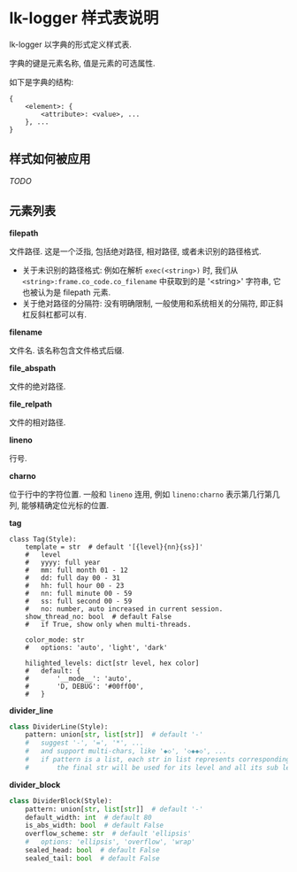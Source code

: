 # lk-logger 样式表说明

lk-logger 以字典的形式定义样式表.

字典的键是元素名称, 值是元素的可选属性.

如下是字典的结构:

```
{
    <element>: {
        <attribute>: <value>, ...
    }, ...
}
```

## 样式如何被应用

*TODO*

## 元素列表

**filepath**

文件路径. 这是一个泛指, 包括绝对路径, 相对路径, 或者未识别的路径格式.

- 关于未识别的路径格式: 例如在解析 `exec(<string>)` 时, 我们从 `<string>:frame.co_code.co_filename`
  中获取到的是 '\<string\>' 字符串, 它也被认为是 filepath 元素.
- 关于绝对路径的分隔符: 没有明确限制, 一般使用和系统相关的分隔符, 即正斜杠反斜杠都可以有.

**filename**

文件名. 该名称包含文件格式后缀.

**file_abspath**

文件的绝对路径.

**file_relpath**

文件的相对路径.

**lineno**

行号.

**charno**

位于行中的字符位置. 一般和 `lineno` 连用, 例如 `lineno:charno` 表示第几行第几列, 能够精确定位光标的位置.

**tag**

```
class Tag(Style):
    template = str  # default '[{level}{nn}{ss}]'
    #   level
    #   yyyy: full year
    #   mm: full month 01 - 12
    #   dd: full day 00 - 31
    #   hh: full hour 00 - 23
    #   nn: full minute 00 - 59
    #   ss: full second 00 - 59
    #   no: number, auto increased in current session.
    show_thread_no: bool  # default False
    #   if True, show only when multi-threads.
    
    color_mode: str
    #   options: 'auto', 'light', 'dark'
    
    hilighted_levels: dict[str level, hex color]
    #   default: {
    #       '__mode__': 'auto',
    #       'D, DEBUG': '#00ff00',
    #   }
```

**divider_line**

```python
class DividerLine(Style):
    pattern: union[str, list[str]]  # default '-'
    #   suggest '-', '=', '*', ...
    #   and support multi-chars, like '◆◇', '◇◆◆◇', ...
    #   if pattern is a list, each str in list represents corresponding level.
    #       the final str will be used for its level and all its sub levels.
```

**divider_block**

```python
class DividerBlock(Style):
    pattern: union[str, list[str]]  # default '-'
    default_width: int  # default 80
    is_abs_width: bool  # default False
    overflow_scheme: str  # default 'ellipsis'
    #   options: 'ellipsis', 'overflow', 'wrap'
    sealed_head: bool  # default False
    sealed_tail: bool  # default False
```
